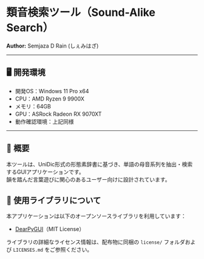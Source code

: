 # 類音検索ツール（Sound-Alike Search）
**Author:** Semjaza D Rain (しぇみはざ)

---

## 🖥 開発環境

- 開発OS：Windows 11 Pro x64
- CPU：AMD Ryzen 9 9900X
- メモリ：64GB
- GPU：ASRock Radeon RX 9070XT
- 動作確認環境：上記同様

---

## 📘 概要

本ツールは、UniDic形式の形態素辞書に基づき、単語の母音系列を抽出・検索するGUIアプリケーションです。  
韻を踏んだ言葉遊びに関心のあるユーザー向けに設計されています。

## 🔧 使用ライブラリについて

本アプリケーションは以下のオープンソースライブラリを利用しています：

- [DearPyGUI](https://github.com/hoffstadt/DearPyGui)（MIT License）

ライブラリの詳細なライセンス情報は、配布物に同梱の `license/` フォルダおよび `LICENSES.md` をご参照ください。
